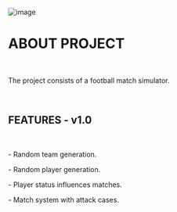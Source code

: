 ![image](https://github.com/user-attachments/assets/244c89f1-352f-4c50-b0f4-6f74a002f9c8)

<h1>ABOUT PROJECT</h1>
<br>
<p>The project consists of a football match simulator.</p>
<br>
<h2><b>FEATURES - v1.0</b></h2>
<br>
<p>- Random team generation.</p>
<p>- Random player generation.</p>
<p>- Player status influences matches.</p>
<p>- Match system with attack cases.</p>
